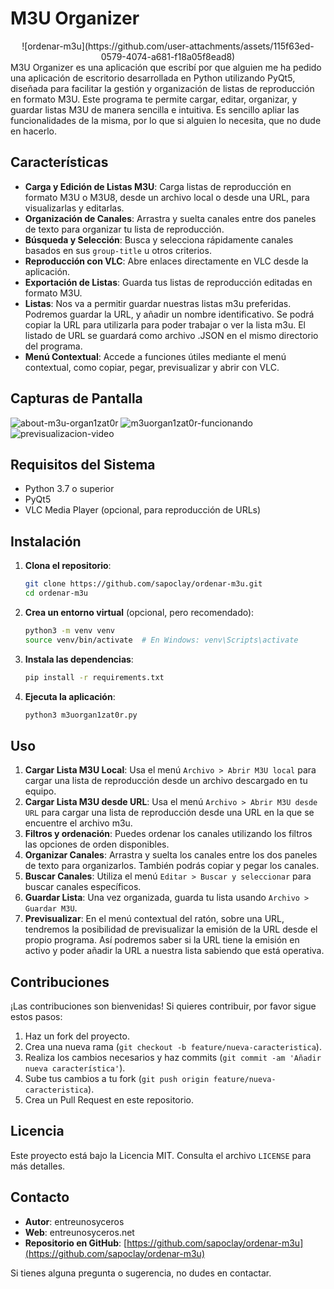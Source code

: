 # M3U Organizer
<div style="text-align:center">
![ordenar-m3u](https://github.com/user-attachments/assets/115f63ed-0579-4074-a681-f18a05f8ead8)
</div>
M3U Organizer es una aplicación que escribí por que alguien me ha pedido una aplicación de escritorio desarrollada en Python utilizando PyQt5, diseñada para facilitar la gestión y organización de listas de reproducción en formato M3U. Este programa te permite cargar, editar, organizar, y guardar listas M3U de manera sencilla e intuitiva. Es sencillo apliar las funcionalidades de la misma, por lo que si alguien lo necesita, que no dude en hacerlo.

## Características

- **Carga y Edición de Listas M3U**: Carga listas de reproducción en formato M3U o M3U8, desde un archivo local o desde una URL, para visualizarlas y editarlas.
- **Organización de Canales**: Arrastra y suelta canales entre dos paneles de texto para organizar tu lista de reproducción.
- **Búsqueda y Selección**: Busca y selecciona rápidamente canales basados en sus `group-title` u otros criterios.
- **Reproducción con VLC**: Abre enlaces directamente en VLC desde la aplicación.
- **Exportación de Listas**: Guarda tus listas de reproducción editadas en formato M3U.
- **Listas**: Nos va a permitir guardar nuestras listas m3u preferidas. Podremos guardar la URL, y añadir un nombre identificativo. Se podrá copiar la URL para utilizarla para poder trabajar o ver la lista m3u. El listado de URL se guardará como archivo .JSON en el mismo directorio del programa.
- **Menú Contextual**: Accede a funciones útiles mediante el menú contextual, como copiar, pegar, previsualizar y abrir con VLC.

## Capturas de Pantalla

![about-m3u-organ1zat0r](https://github.com/user-attachments/assets/4a926b38-134f-4cd5-ab36-08ac7cd63ae5)
![m3uorgan1zat0r-funcionando](https://github.com/user-attachments/assets/b3ee8e82-1a42-46be-afcf-ecaae940a176)
![previsualizacion-video](https://github.com/user-attachments/assets/6a4a5003-81ab-41c2-86bf-ff9cfd20fa81)

## Requisitos del Sistema

- Python 3.7 o superior
- PyQt5
- VLC Media Player (opcional, para reproducción de URLs)

## Instalación

1. **Clona el repositorio**:
    ```bash
    git clone https://github.com/sapoclay/ordenar-m3u.git
    cd ordenar-m3u
    ```

2. **Crea un entorno virtual** (opcional, pero recomendado):
    ```bash
    python3 -m venv venv
    source venv/bin/activate  # En Windows: venv\Scripts\activate
    ```

3. **Instala las dependencias**:
    ```bash
    pip install -r requirements.txt
    ```

4. **Ejecuta la aplicación**:
    ```bash
    python3 m3uorgan1zat0r.py
    ```

## Uso

1. **Cargar Lista M3U Local**: Usa el menú `Archivo > Abrir M3U local` para cargar una lista de reproducción desde un archivo descargado en tu equipo.
2. **Cargar Lista M3U desde URL**: Usa el menú `Archivo > Abrir M3U desde URL` para cargar una lista de reproducción desde una URL en la que se encuentre el archivo m3u.
3. **Filtros y ordenación**: Puedes ordenar los canales utilizando los filtros las opciones de orden disponibles.
4. **Organizar Canales**: Arrastra y suelta los canales entre los dos paneles de texto para organizarlos. También podrás copiar y pegar los canales.
5. **Buscar Canales**: Utiliza el menú `Editar > Buscar y seleccionar` para buscar canales específicos.
6. **Guardar Lista**: Una vez organizada, guarda tu lista usando `Archivo > Guardar M3U`.
7. **Previsualizar**: En el menú contextual del ratón, sobre una URL, tendremos la posibilidad de previsualizar la emisión de la URL desde el propio programa. Así podremos saber si la URL tiene la emisión en activo y poder añadir la URL a nuestra lista sabiendo que está operativa.

## Contribuciones

¡Las contribuciones son bienvenidas! Si quieres contribuir, por favor sigue estos pasos:

1. Haz un fork del proyecto.
2. Crea una nueva rama (`git checkout -b feature/nueva-caracteristica`).
3. Realiza los cambios necesarios y haz commits (`git commit -am 'Añadir nueva característica'`).
4. Sube tus cambios a tu fork (`git push origin feature/nueva-caracteristica`).
5. Crea un Pull Request en este repositorio.

## Licencia

Este proyecto está bajo la Licencia MIT. Consulta el archivo `LICENSE` para más detalles.

## Contacto

- **Autor**: entreunosyceros
- **Web**: entreunosyceros.net
- **Repositorio en GitHub**: [https://github.com/sapoclay/ordenar-m3u](https://github.com/sapoclay/ordenar-m3u)

Si tienes alguna pregunta o sugerencia, no dudes en contactar.

